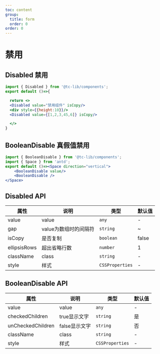 ```yaml
---
toc: content
group:
  title: form
  order: 0
order: 0
---
```

# 禁用

## Disabled 禁用
```jsx
import { Disabled } from '@tc-lib/components';
export default ()=>{

  return <>
  <Disabled value="禁用组件" isCopy/>
  <div style={{height:10}}/>
  <Disabled value={[1,2,3,45,6]} isCopy/>  

  </>
}
```
<!-- <code src="./demo/Disabled.tsx"></code> -->


## BooleanDisable 真假值禁用
```jsx
import { BooleanDisable } from '@tc-lib/components';
import { Space } from 'antd';
export default ()=><Space direction="vertical">
    <BooleanDisable value/>
    <BooleanDisable />
</Space>
```
<!-- <code src="./demo/Disabled.tsx"></code> -->

## Disabled API
| 属性 | 说明 | 类型  | 默认值 |
| --- | --- | --- | --- |
| value   | value      | `any` | - |
| gap | value为数组时的间隔符  | `string`    | ~ |
| isCopy | 是否复制  | `boolean`    | false |
| ellipsisRows  | 超出省略行数        | `number` | 1 |
| className  | class        | `string` | - |
| style  | 样式        | `CSSProperties` | - |
## BooleanDisable API
| 属性 | 说明 | 类型  | 默认值 |
| --- | --- | --- | --- |
| value   | value      | `any` | - |
| checkedChildren | true显示文字  | `string`    | 是 |
| unCheckedChildren | false显示文字  | `string`    | 否 |
| className  | class        | `string` | - |
| style  | 样式        | `CSSProperties` | - |